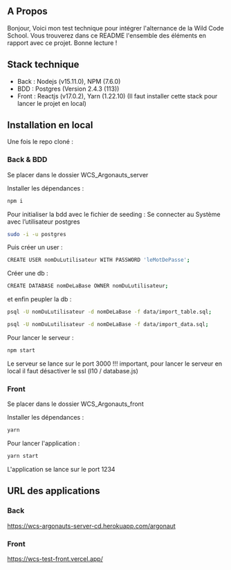 ## A Propos

Bonjour,
Voici mon test technique pour intégrer l'alternance de la Wild Code School.
Vous trouverez dans ce README l'ensemble des éléments en rapport avec ce projet.
Bonne lecture !

## Stack technique

- Back : Nodejs (v15.11.0), NPM (7.6.0)
- BDD : Postgres (Version 2.4.3 (113))
- Front : Reactjs (v17.0.2), Yarn (1.22.10)
(Il faut installer cette stack pour lancer le projet en local)


## Installation en local

Une fois le repo cloné :

### Back & BDD

Se placer dans le dossier WCS_Argonauts_server

Installer les dépendances :
```bash
npm i
```

Pour initialiser la bdd avec le fichier de seeding :
 Se connecter au Système avec l’utilisateur postgres
 ```bash
sudo -i -u postgres
```
Puis créer un user :
 ```bash
CREATE USER nomDuLutilisateur WITH PASSWORD 'leMotDePasse';
```
Créer une db :
 ```bash
CREATE DATABASE nomDeLaBase OWNER nomDuLutilisateur;
```
et enfin peupler la db :
 ```bash
psql -U nomDuLutilisateur -d nomDeLaBase -f data/import_table.sql;
```
 ```bash
psql -U nomDuLutilisateur -d nomDeLaBase -f data/import_data.sql;
```

Pour lancer le serveur :
```bash
npm start
```

Le serveur se lance sur le port 3000
!!! important, pour lancer le serveur en local il faut désactiver le ssl (l10 / database.js)

### Front

Se placer dans le dossier WCS_Argonauts_front

Installer les dépendances :
```bash
yarn
```

Pour lancer l'application :
```bash
yarn start
```

L'application se lance sur le port 1234

## URL des applications

### Back
https://wcs-argonauts-server-cd.herokuapp.com/argonaut

### Front
https://wcs-test-front.vercel.app/